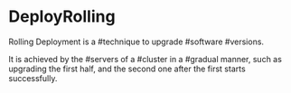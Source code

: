 # DeployRolling

Rolling Deployment is a #technique to upgrade #software #versions.

It is achieved by the #servers of a #cluster in a #gradual manner, such as upgrading the first half, and the second one after the first starts successfully.
